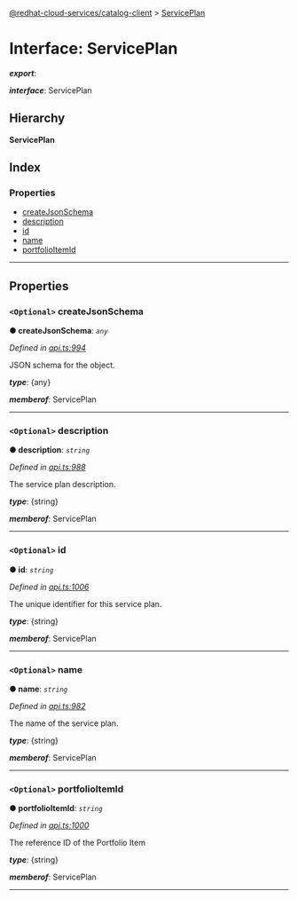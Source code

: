 [@redhat-cloud-services/catalog-client](../README.md) > [ServicePlan](../interfaces/serviceplan.md)

# Interface: ServicePlan

*__export__*: 

*__interface__*: ServicePlan

## Hierarchy

**ServicePlan**

## Index

### Properties

* [createJsonSchema](serviceplan.md#createjsonschema)
* [description](serviceplan.md#description)
* [id](serviceplan.md#id)
* [name](serviceplan.md#name)
* [portfolioItemId](serviceplan.md#portfolioitemid)

---

## Properties

<a id="createjsonschema"></a>

### `<Optional>` createJsonSchema

**● createJsonSchema**: *`any`*

*Defined in [api.ts:994](https://github.com/RedHatInsights/javascript-clients/blob/master/packages/catalog/api.ts#L994)*

JSON schema for the object.

*__type__*: {any}

*__memberof__*: ServicePlan

___
<a id="description"></a>

### `<Optional>` description

**● description**: *`string`*

*Defined in [api.ts:988](https://github.com/RedHatInsights/javascript-clients/blob/master/packages/catalog/api.ts#L988)*

The service plan description.

*__type__*: {string}

*__memberof__*: ServicePlan

___
<a id="id"></a>

### `<Optional>` id

**● id**: *`string`*

*Defined in [api.ts:1006](https://github.com/RedHatInsights/javascript-clients/blob/master/packages/catalog/api.ts#L1006)*

The unique identifier for this service plan.

*__type__*: {string}

*__memberof__*: ServicePlan

___
<a id="name"></a>

### `<Optional>` name

**● name**: *`string`*

*Defined in [api.ts:982](https://github.com/RedHatInsights/javascript-clients/blob/master/packages/catalog/api.ts#L982)*

The name of the service plan.

*__type__*: {string}

*__memberof__*: ServicePlan

___
<a id="portfolioitemid"></a>

### `<Optional>` portfolioItemId

**● portfolioItemId**: *`string`*

*Defined in [api.ts:1000](https://github.com/RedHatInsights/javascript-clients/blob/master/packages/catalog/api.ts#L1000)*

The reference ID of the Portfolio Item

*__type__*: {string}

*__memberof__*: ServicePlan

___

